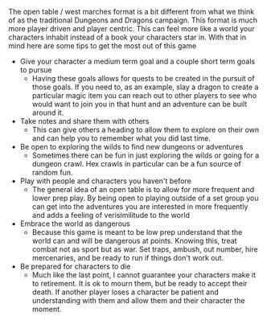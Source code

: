 The open table /  west marches  format is a bit different from what we think of as the traditional Dungeons and Dragons campaign. This format is much more player driven and player centric. This can feel more like a world your characters inhabit instead of a book your characters star in. With that in mind here are some tips to get the most out of this game

 - Give your character a medium term goal and a couple short term goals to pursue
	 - Having these goals allows for quests to be created in the pursuit of those goals. If you need to, as an example, slay a dragon to create a particular magic item you can reach out to other players to see who would want to join you in that hunt and an adventure can be built around it.
 - Take notes and share them with others
	 - This can give others a heading to allow them to explore on their own and can help you to remember what you did last time.
 - Be open to exploring the wilds to find new dungeons or adventures
	 - Sometimes there can be fun in just exploring the wilds or going for a dungeon crawl. Hex crawls in particular can be a fun source of random fun. 
 - Play with people and characters you haven't before
	 - The general idea of an open table is to allow for more frequent and lower prep play. By being open to playing outside of a set group you can get into the adventures you are interested in more frequently and adds a feeling of verisimilitude to the world
 - Embrace the world as dangerous
	 - Because this game is meant to be low prep understand that the world can and will be dangerous at points. Knowing this, treat combat not as sport but as war. Set traps, ambush, out number, hire mercenaries, and be ready to run if things don't work out.
 - Be prepared for characters to die
	 - Much like the last point, I cannot guarantee your characters make it to retirement. It is ok to mourn them, but be ready to accept their death. If another player loses a character be patient and understanding with them and allow them and their character the moment.
 